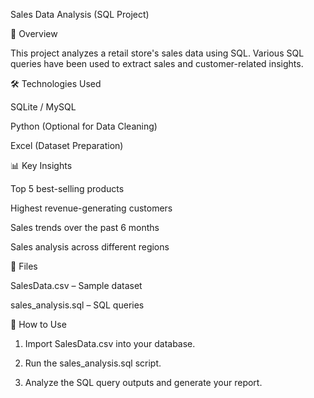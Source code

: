 Sales Data Analysis (SQL Project)

📌 Overview

This project analyzes a retail store's sales data using SQL. Various SQL queries have been used to extract sales and customer-related insights.

🛠️ Technologies Used

SQLite / MySQL

Python (Optional for Data Cleaning)

Excel (Dataset Preparation)


📊 Key Insights

Top 5 best-selling products

Highest revenue-generating customers

Sales trends over the past 6 months

Sales analysis across different regions


📂 Files

SalesData.csv – Sample dataset

sales_analysis.sql – SQL queries


🚀 How to Use

1. Import SalesData.csv into your database.


2. Run the sales_analysis.sql script.


3. Analyze the SQL query outputs and generate your report.

